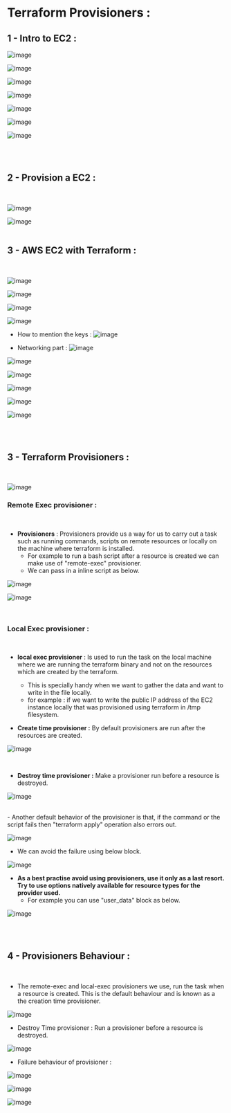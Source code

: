 # Terraform Provisioners :

## 1 - Intro to EC2 :

![image](https://github.com/its-sachink/devops_and_kodekloud_prep/assets/25415707/7e5875e9-ad7d-4995-b247-b9725210f26a)

![image](https://github.com/its-sachink/devops_and_kodekloud_prep/assets/25415707/c16da4c0-3f6c-4efd-8e35-ba42c46a733b)

![image](https://github.com/its-sachink/devops_and_kodekloud_prep/assets/25415707/b36ea65c-5e45-4052-bd83-e45292bebd29)

![image](https://github.com/its-sachink/devops_and_kodekloud_prep/assets/25415707/cd72e4c8-8640-45be-b9c0-8cf8c43c3732)

![image](https://github.com/its-sachink/devops_and_kodekloud_prep/assets/25415707/dd6a7f7f-a7e1-4507-a697-780f421602f0)

![image](https://github.com/its-sachink/devops_and_kodekloud_prep/assets/25415707/61e222f0-c213-484a-aa02-5fcbfcbd1b16)

![image](https://github.com/its-sachink/devops_and_kodekloud_prep/assets/25415707/b5691f65-6ba9-4366-99b4-7c14bed84ce5)

</br>
</br>

## 2 - Provision a EC2 :
</br>

![image](https://github.com/its-sachink/devops_and_kodekloud_prep/assets/25415707/c43c28c2-3045-4a1b-b424-e8c56b402a00)

![image](https://github.com/its-sachink/devops_and_kodekloud_prep/assets/25415707/ebbf87bb-50d7-4a77-ba44-f96311249db2)
</br>
</br>

## 3 - AWS EC2 with Terraform :
</br>

![image](https://github.com/its-sachink/devops_and_kodekloud_prep/assets/25415707/589cdefa-4f46-4a8b-b7ee-adc8b4672558)

![image](https://github.com/its-sachink/devops_and_kodekloud_prep/assets/25415707/09251a71-ca54-4867-b60a-c7c0c7ed9a5a)

![image](https://github.com/its-sachink/devops_and_kodekloud_prep/assets/25415707/e3b9296c-1ca8-40ae-a96e-30642fcdee32)

![image](https://github.com/its-sachink/devops_and_kodekloud_prep/assets/25415707/c2a8d591-97c1-4d47-a11b-659fb32a1a52)

- How to mention the keys :
![image](https://github.com/its-sachink/devops_and_kodekloud_prep/assets/25415707/13f1ea1a-1454-4809-964a-3940056d46d6)

- Networking part :
![image](https://github.com/its-sachink/devops_and_kodekloud_prep/assets/25415707/93577142-81a3-432e-87c1-1b9d9e24f011)

![image](https://github.com/its-sachink/devops_and_kodekloud_prep/assets/25415707/8bc0ef9f-282b-499e-b062-82033651333b)

![image](https://github.com/its-sachink/devops_and_kodekloud_prep/assets/25415707/cd5a101d-aa0c-459f-aee3-ed6233a5078c)

![image](https://github.com/its-sachink/devops_and_kodekloud_prep/assets/25415707/8d3dd658-8327-47c1-abb1-a6da84a0c530)

![image](https://github.com/its-sachink/devops_and_kodekloud_prep/assets/25415707/5131d90b-e62e-449b-91fd-75eaf41c98bf)

![image](https://github.com/its-sachink/devops_and_kodekloud_prep/assets/25415707/15e96185-36bf-47e7-b40a-4e00c8cb70c6)

</br>
</br>

## 3 - Terraform Provisioners :
</br>

![image](https://github.com/its-sachink/devops_and_kodekloud_prep/assets/25415707/bdd7e6b2-b144-4940-b80a-65c51fc272d8)

### Remote Exec provisioner :
</br>

- **Provisioners** : Provisioners provide us a way for us to carry out a task such as running commands, scripts on remote resources or locally on the machine where terraform is installed.
    - For example to run a bash script after a resource is created we can make use of "remote-exec" provisioner.
    - We can pass in a inline script as below.

![image](https://github.com/its-sachink/devops_and_kodekloud_prep/assets/25415707/d6582cb9-4bfc-41c6-a16a-8446143b9e1d)

![image](https://github.com/its-sachink/devops_and_kodekloud_prep/assets/25415707/89053127-4bc4-4e35-9c51-e7be90182b7c)

</br>

### Local Exec provisioner :
</br>

- **local exec provisioner** : Is used to run the task on the local machine where we are running the terraform binary and not on the resources which are created by the terraform.
    - This is specially handy when we want to gather the data and want to write in the file locally.
    - for example : if we want to write the public IP address of the EC2 instance locally that was provisioned using terraform in /tmp filesystem.

- **Create time provisioner :** By default provisioners are run after the resources are created.

![image](https://github.com/its-sachink/devops_and_kodekloud_prep/assets/25415707/24aa9aee-9c16-45f0-b980-81f179ebe8ca)

</br>

- **Destroy time provisioner :** Make a provisioner run before a resource is destroyed.

![image](https://github.com/its-sachink/devops_and_kodekloud_prep/assets/25415707/b8a8e6cb-3941-45e8-b14f-e6dfa9c0bf53)

</br>
- Another default behavior of the provisioner is that, if the command or the script fails then "terraform apply" operation also errors out.

![image](https://github.com/its-sachink/devops_and_kodekloud_prep/assets/25415707/e7602aad-d8fc-4569-b059-440ba6d0b2ee)

- We can avoid the failure using below block.

![image](https://github.com/its-sachink/devops_and_kodekloud_prep/assets/25415707/0b73b001-5621-4595-95a9-203069b3f18f)

- **As a best practise avoid using provisioners, use it only as a last resort. Try to use options natively available for resource types for the provider used.**
    - For example you can use "user_data" block as below.
 
![image](https://github.com/its-sachink/devops_and_kodekloud_prep/assets/25415707/2bfa5684-9b14-4098-99e0-76b2bbd3e80f)


</br>
</br>

## 4 - Provisioners Behaviour :
</br>

- The remote-exec and local-exec provisioners we use, run the task when a resource is created. This is the default behaviour and is known as a the creation time provisioner.

![image](https://github.com/its-sachink/devops_and_kodekloud_prep/assets/25415707/aca4db70-e221-4066-b603-d62c774fd35f)

- Destroy Time provisioner : Run a provisioner before a resource is destroyed.

![image](https://github.com/its-sachink/devops_and_kodekloud_prep/assets/25415707/3c85f0be-51f0-44de-9169-b17b6d559aa2)

- Failure behaviour of provisioner :

![image](https://github.com/its-sachink/devops_and_kodekloud_prep/assets/25415707/841336ed-6223-4b83-af31-83f6f6e9a217)

![image](https://github.com/its-sachink/devops_and_kodekloud_prep/assets/25415707/6f6c772a-b0e2-4ae7-89bd-7e13af56ab86)

![image](https://github.com/its-sachink/devops_and_kodekloud_prep/assets/25415707/3ed7c667-df08-4d3b-bb0e-b9be8c8e8f7d)

































